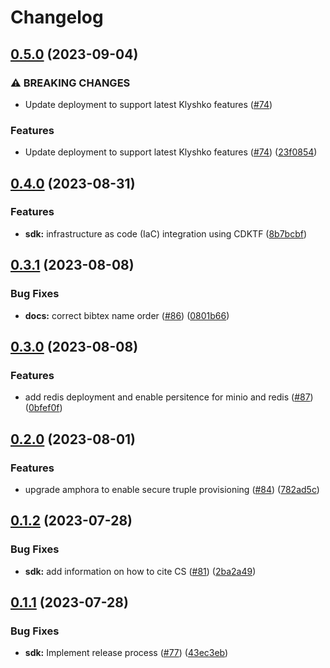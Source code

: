 # Changelog

## [0.5.0](https://github.com/carbynestack/carbynestack/compare/sdk-v0.4.0...sdk-v0.5.0) (2023-09-04)


### ⚠ BREAKING CHANGES

* Update deployment to support latest Klyshko features ([#74](https://github.com/carbynestack/carbynestack/issues/74))

### Features

* Update deployment to support latest Klyshko features ([#74](https://github.com/carbynestack/carbynestack/issues/74)) ([23f0854](https://github.com/carbynestack/carbynestack/commit/23f0854486040d06880840ac915deb7db1c4bebd))

## [0.4.0](https://github.com/carbynestack/carbynestack/compare/sdk-v0.3.1...sdk-v0.4.0) (2023-08-31)


### Features

* **sdk:** infrastructure as code (IaC) integration using CDKTF ([8b7bcbf](https://github.com/carbynestack/carbynestack/commit/8b7bcbfcd233d4713c485c4b3c49c74469c3d864))

## [0.3.1](https://github.com/carbynestack/carbynestack/compare/sdk-v0.3.0...sdk-v0.3.1) (2023-08-08)

### Bug Fixes

- **docs:** correct bibtex name order
  ([#86](https://github.com/carbynestack/carbynestack/issues/86))
  ([0801b66](https://github.com/carbynestack/carbynestack/commit/0801b66d517f5deba841d8c17fcef582da90276f))

## [0.3.0](https://github.com/carbynestack/carbynestack/compare/sdk-v0.2.0...sdk-v0.3.0) (2023-08-08)

### Features

- add redis deployment and enable persitence for minio and redis
  ([#87](https://github.com/carbynestack/carbynestack/issues/87))
  ([0bfef0f](https://github.com/carbynestack/carbynestack/commit/0bfef0f7ccd822894acebb0e3f615b5c2d0a084f))

## [0.2.0](https://github.com/carbynestack/carbynestack/compare/sdk-v0.1.2...sdk-v0.2.0) (2023-08-01)

### Features

- upgrade amphora to enable secure truple provisioning
  ([#84](https://github.com/carbynestack/carbynestack/issues/84))
  ([782ad5c](https://github.com/carbynestack/carbynestack/commit/782ad5c2f882c4a64b10e6c71ba6286d1839b12d))

## [0.1.2](https://github.com/carbynestack/carbynestack/compare/sdk-v0.1.1...sdk-v0.1.2) (2023-07-28)

### Bug Fixes

- **sdk:** add information on how to cite CS
  ([#81](https://github.com/carbynestack/carbynestack/issues/81))
  ([2ba2a49](https://github.com/carbynestack/carbynestack/commit/2ba2a49358551a2dfcb944442086a151e19e1c5f))

## [0.1.1](https://github.com/carbynestack/carbynestack/compare/sdk-v0.1.0...sdk-v0.1.1) (2023-07-28)

### Bug Fixes

- **sdk:** Implement release process
  ([#77](https://github.com/carbynestack/carbynestack/issues/77))
  ([43ec3eb](https://github.com/carbynestack/carbynestack/commit/43ec3eb11bc23e8efc98adf8843add016f07c4e2))
